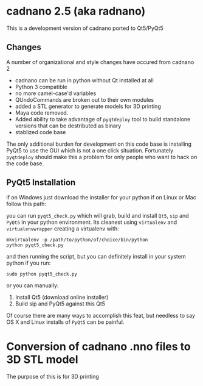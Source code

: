 # cadnano 2.5  (aka radnano)
This is a development version of cadnano ported to Qt5/PyQt5

## Changes
A number of organizational and style changes have occured from cadnano 2

* cadnano can be run in python without Qt installed at all
* Python 3 compatible
* no more camel-case'd variables
* QUndoCommands are broken out to their own modules
* added a STL generator to generate models for 3D printing
* Maya code removed.
* Added ability to take advantage of `pyqtdeploy` tool to build standalone
versions that can be destributed as binary
* stablized code base

The only additional burden for development on this code base is installing PyQt5 
to use the GUI which is not a one click situation.  Fortunately `pyqtdeploy`
should make this a problem for only people who want to hack on the code base.

## PyQt5 Installation

if on Windows just download the installer for your python
if on Linux or Mac follow this path:

you can run `pyqt5_check.py` which will grab, build and install
`Qt5`, `sip` and `PyQt5` in your python environment.  Its cleanest using 
`virtualenv` and `virtualenvwrapper` creating a virtualenv with:

    mkvirtualenv -p /path/to/python/of/choice/bin/python
    python pyqt5_check.py

and then running the script, but you can definitely install in your system
python if you run:

    sudo python pyqt5_check.py

or you can manually:

1.  Install Qt5 (download online installer)
2.  Build sip and PyQt5 against this Qt5

Of course there are many ways to accomplish this feat, but needless to say
OS X and Linux installs of `PyQt5` can be painful.

# Conversion of cadnano .nno files to 3D STL model

The purpose of this is for 3D printing
